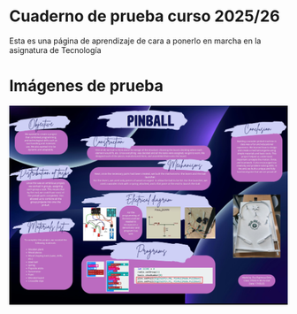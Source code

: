 # Cuaderno de prueba curso 2025/26
Esta es una página de aprendizaje de cara a ponerlo en marcha en la asignatura de Tecnología

# Imágenes de prueba
![Panel de Pinball](CopiaPinball.jpg)
